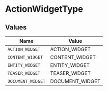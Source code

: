 # ActionWidgetType


## Values

| Name              | Value             |
| ----------------- | ----------------- |
| `ACTION_WIDGET`   | ACTION_WIDGET     |
| `CONTENT_WIDGET`  | CONTENT_WIDGET    |
| `ENTITY_WIDGET`   | ENTITY_WIDGET     |
| `TEASER_WIDGET`   | TEASER_WIDGET     |
| `DOCUMENT_WIDGET` | DOCUMENT_WIDGET   |